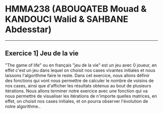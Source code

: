 # HMMA238 (ABOUQATEB Mouad & KANDOUCI Walid & SAHBANE Abdesstar)
________________________________________________________________
## Exercice 1] Jeu de la vie
"The game of life" ou en français "jeu de la vie" est un jeu avec 0 joueur, en effet c'est un jeu dans lequel on choisit nos cases vivantes initiales et nous laissons l'algorithme faire le reste.
Dans cet exercice, nous allons définir des fonctions qui vont nous permettre de calculer le nombre de voisins de nos cases, ainsi que d'afficher les résultats obtenus au bout de plusieurs itérations.
Nous allons terminer notre exercice avec une fonction qui va nous permettre de visualiser les itérations de n'importe quelles matrices, en effet, on choisit nos cases initiales, et on pourra observer l'évolution de notre algorithme..
